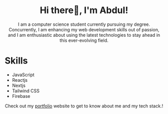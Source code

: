 <h1 align="center">Hi there👋, I'm Abdul!</h1>
<p align="center">I am a computer science student currently pursuing my degree. Concurrently, I am enhancing my web development skills out of passion, and I am enthusiastic about using the latest technologies to stay ahead in this ever-evolving field.</p>
<h1> Skills </h1>
<ul>
  <li>JavaScript</li>
  <li>Reactjs</li>
  <li>Nextjs</li>
  <li>Tailwind CSS</li>
  <li>Firebase</li>
</ul>
<p align="center">Check out my <a href="https://moeidejaz.netlify.app" target="_blank">portfolio</a> website to get to know about me and my tech stack.!</p>
